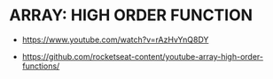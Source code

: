 # ARRAY: HIGH ORDER FUNCTION

- https://www.youtube.com/watch?v=rAzHvYnQ8DY

- https://github.com/rocketseat-content/youtube-array-high-order-functions/
